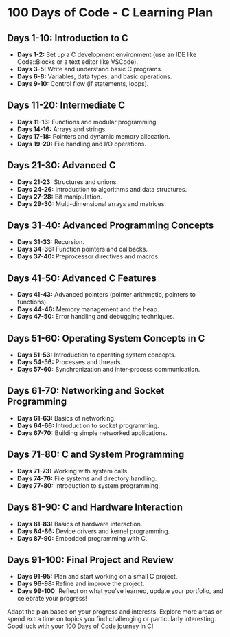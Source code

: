 # 100 Days of Code - C Learning Plan

## Days 1-10: Introduction to C
- **Days 1-2:** Set up a C development environment (use an IDE like Code::Blocks or a text editor like VSCode).
- **Days 3-5:** Write and understand basic C programs.
- **Days 6-8:** Variables, data types, and basic operations.
- **Days 9-10:** Control flow (if statements, loops).

## Days 11-20: Intermediate C
- **Days 11-13:** Functions and modular programming.
- **Days 14-16:** Arrays and strings.
- **Days 17-18:** Pointers and dynamic memory allocation.
- **Days 19-20:** File handling and I/O operations.

## Days 21-30: Advanced C
- **Days 21-23:** Structures and unions.
- **Days 24-26:** Introduction to algorithms and data structures.
- **Days 27-28:** Bit manipulation.
- **Days 29-30:** Multi-dimensional arrays and matrices.

## Days 31-40: Advanced Programming Concepts
- **Days 31-33:** Recursion.
- **Days 34-36:** Function pointers and callbacks.
- **Days 37-40:** Preprocessor directives and macros.

## Days 41-50: Advanced C Features
- **Days 41-43:** Advanced pointers (pointer arithmetic, pointers to functions).
- **Days 44-46:** Memory management and the heap.
- **Days 47-50:** Error handling and debugging techniques.

## Days 51-60: Operating System Concepts in C
- **Days 51-53:** Introduction to operating system concepts.
- **Days 54-56:** Processes and threads.
- **Days 57-60:** Synchronization and inter-process communication.

## Days 61-70: Networking and Socket Programming
- **Days 61-63:** Basics of networking.
- **Days 64-66:** Introduction to socket programming.
- **Days 67-70:** Building simple networked applications.

## Days 71-80: C and System Programming
- **Days 71-73:** Working with system calls.
- **Days 74-76:** File systems and directory handling.
- **Days 77-80:** Introduction to system programming.

## Days 81-90: C and Hardware Interaction
- **Days 81-83:** Basics of hardware interaction.
- **Days 84-86:** Device drivers and kernel programming.
- **Days 87-90:** Embedded programming with C.

## Days 91-100: Final Project and Review
- **Days 91-95:** Plan and start working on a small C project.
- **Days 96-98:** Refine and improve the project.
- **Days 99-100:** Reflect on what you've learned, update your portfolio, and celebrate your progress!

Adapt the plan based on your progress and interests. Explore more areas or spend extra time on topics you find challenging or particularly interesting. Good luck with your 100 Days of Code journey in C!
